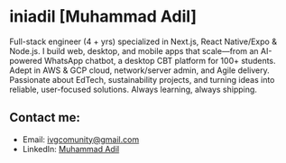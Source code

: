 # iniadil [Muhammad Adil]

Full-stack engineer (4 + yrs) specialized in Next.js, React Native/Expo & Node.js.
I build web, desktop, and mobile apps that scale—from an AI-powered WhatsApp chatbot, a desktop CBT platform for 100+ students. Adept in AWS & GCP cloud, network/server admin, and Agile delivery. Passionate about EdTech, sustainability projects, and turning ideas into reliable, user-focused solutions. Always learning, always shipping. 

## Contact me:
- Email: [ivgcomunity@gmail.com](mailto:ivgcomunity@gmail.com)
- LinkedIn: [Muhammad Adil](https://www.linkedin.com/in/adil-muhammad-562722276/)
